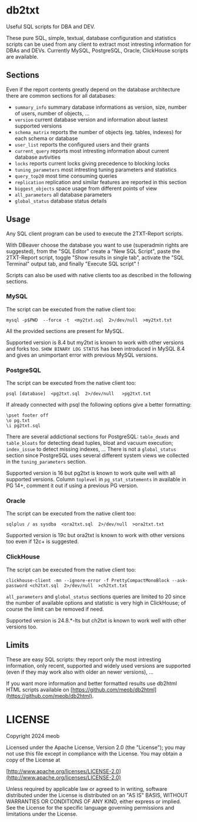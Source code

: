 # db2txt
Useful SQL scripts for DBA and DEV.

These pure SQL, simple, textual, database configuration and statistics scripts
can be used from any client to extract most intresting information for DBAs and DEVs.
Currently MySQL, PostgreSQL, Oracle, ClickHouse scripts are available.

## Sections

Even if the report contents greatly depend on the database architecture
there are common sections for all databases:

* `summary_info` summary database informations as version, size, number of users, number of objects, ...
* `version` current database version and information about lastest supported versions
* `schema_matrix` reports the number of objects (eg. tables, indexes) for each schema or database
* `user_list` reports the configured users and their grants
* `current_query` reports most intresting information about current database avtivities
* `locks` reports current locks giving precedence to blocking locks
* `tuning_parameters` most intresting tuning parameters and statistics
* `query_top20` most time consuming queries
* `replication` replication and similar features are reported in this section
* `biggest_objects` space usage from different points of view
* `all_parameters` all database parameters
* `global_status` database status details


## Usage

Any SQL client program can be used to execute the 2TXT-Report scripts.

With DBeaver choose the database you want to use (superadmin rights are suggested),
from the "SQL Editor" create a "New SQL Script", paste the 2TXT-Report script,
toggle "Show results in single tab", activate the "SQL Terminal" output tab,
and finally "Execute SQL script" !

Scripts can also be used with native clients too as described in the following sections.


### MySQL

The script can be executed from the native client too:

	mysql -p$PWD  --force -t  <my2txt.sql  2>/dev/null  >my2txt.txt 

All the provided sections are present for MySQL.

Supported version is 8.4 but my2txt is known to work with other versions and forks too.
`SHOW BINARY LOG STATUS` has been introduced in MySQL 8.4 and gives an unimportant
error with previous MySQL versions.


### PostgreSQL

The script can be executed from the native client too:

	psql [database]  <pg2txt.sql  2>/dev/null   >pg2txt.txt 

If already connected with psql the following options give a better formatting:

	\pset footer off
	\o pg.txt
	\i pg2txt.sql 

There are several addictional sections for PostgreSQL: `table_deads` and `table_bloats` for detecting
dead tuples, bloat and vacuum execution; `index_issue` to detect missing indexes, ...
There is not a `global_status` section since PostgreSQL uses several different system views
we collected in the `tuning_parameters` section.

Supported version is 16 but pg2txt is known to work quite well with all supported versions.
Column `toplevel` in `pg_stat_statements` in available in PG 14+, comment it out if using a previous PG version.


### Oracle

The script can be executed from the native client too:

	sqlplus / as sysdba  <ora2txt.sql  2>/dev/null  >ora2txt.txt 

Supported version is 19c but ora2txt is known to work with other versions too even if 12c+ is suggested.


### ClickHouse

The script can be executed from the native client too:

	clickhouse-client -mn --ignore-error -f PrettyCompactMonoBlock --ask-password <ch2txt.sql  2>/dev/null  >ch2txt.txt 

`all_parameters` and `global_status` sections queries are limited to 20 since the number
of available options and statistic is very high in ClickHouse; of course the limit can
be removed if need.

Supported version is 24.8.*-lts but ch2txt is known to work well with other versions too.


## Limits

These are easy SQL scripts: they report only the most intresting information,
only recent, supported and widely used versions are supported
(even if they may work also with older an newer versions), ...

If you want more information and better formatted results use db2html HTML scripts available on
[https://github.com/meob/db2html](https://github.com/meob/db2html).


# LICENSE

Copyright 2024 meob

Licensed under the Apache License, Version 2.0 (the "License");
you may not use this file except in compliance with the License.
You may obtain a copy of the License at

[http://www.apache.org/licenses/LICENSE-2.0](http://www.apache.org/licenses/LICENSE-2.0)

Unless required by applicable law or agreed to in writing, software
distributed under the License is distributed on an "AS IS" BASIS,
WITHOUT WARRANTIES OR CONDITIONS OF ANY KIND, either express or implied.
See the License for the specific language governing permissions and
limitations under the License.
